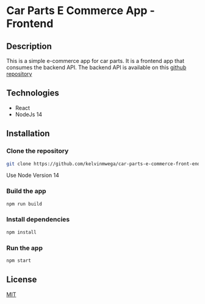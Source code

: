 # Car Parts E Commerce App - Frontend


## Description

This is a simple e-commerce app for car parts. It is a frontend app that consumes the backend API. The backend API is available on this [github repository](https://github.com/kelvinmwega/car-parts-e-commerce)

## Technologies

- React
- NodeJs 14

## Installation

### Clone the repository

```bash
git clone https://github.com/kelvinmwega/car-parts-e-commerce-front-end.git
```

Use Node Version 14

### Build the app

```bash
npm run build
```

### Install dependencies

```bash
npm install
```

### Run the app

```bash
npm start
```

## License

[MIT](https://choosealicense.com/licenses/mit/)
